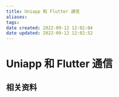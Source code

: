 ```yaml
---
title: Uniapp 和 Flutter 通信
aliases: 
tags: 
date created: 2022-09-12 12:02:04
date updated: 2022-09-12 12:02:52
---
```


# Uniapp 和 Flutter 通信

## 相关资料
